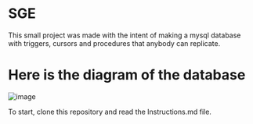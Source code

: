 # SGE
This small project was made with the intent of making a mysql database with triggers, cursors and procedures that anybody can replicate.

# Here is the diagram of the database 
![image](https://github.com/user-attachments/assets/167f14e1-dd3c-454f-a468-179ff24cd975)

To start, clone this repository and read the Instructions.md file.
